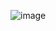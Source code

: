 ![image](https://user-images.githubusercontent.com/59916393/226268618-75fd166d-91d2-45f6-84da-0a5f73ba3e35.png)
